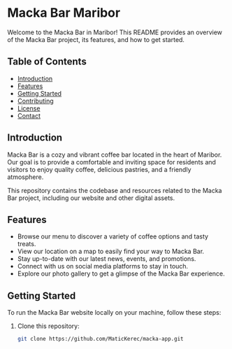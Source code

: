 # Macka Bar Maribor

Welcome to the Macka Bar in Maribor! This README provides an overview of the Macka Bar project, its features, and how to get started.

## Table of Contents

- [Introduction](#introduction)
- [Features](#features)
- [Getting Started](#getting-started)
- [Contributing](#contributing)
- [License](#license)
- [Contact](#contact)

## Introduction

Macka Bar is a cozy and vibrant coffee bar located in the heart of Maribor. Our goal is to provide a comfortable and inviting space for residents and visitors to enjoy quality coffee, delicious pastries, and a friendly atmosphere.

This repository contains the codebase and resources related to the Macka Bar project, including our website and other digital assets.

## Features

- Browse our menu to discover a variety of coffee options and tasty treats.
- View our location on a map to easily find your way to Macka Bar.
- Stay up-to-date with our latest news, events, and promotions.
- Connect with us on social media platforms to stay in touch.
- Explore our photo gallery to get a glimpse of the Macka Bar experience.

## Getting Started

To run the Macka Bar website locally on your machine, follow these steps:

1. Clone this repository:

   ```bash
   git clone https://github.com/MaticKerec/macka-app.git
